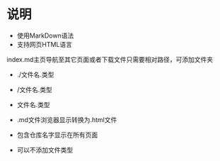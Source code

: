 # 说明

* 使用MarkDown语法
* 支持网页HTML语言



index.md主页导航至其它页面或者下载文件只需要相对路径，可添加文件夹

* ./文件名.类型

* /文件名.类型
* 文件名.类型



* .md文件浏览器显示转换为.html文件

* 包含仓库名字显示在所有页面

* 可以不添加文件类型